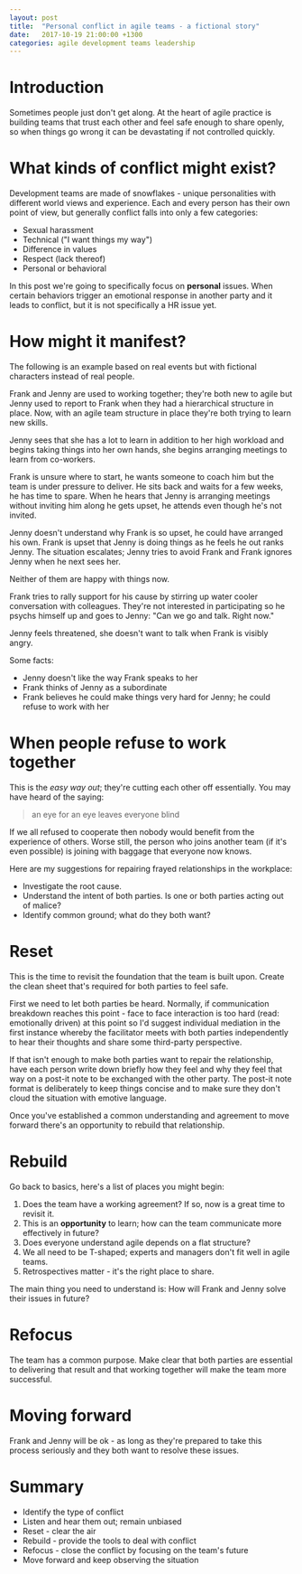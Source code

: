 ```yaml
---
layout: post
title:  "Personal conflict in agile teams - a fictional story"
date:   2017-10-19 21:00:00 +1300
categories: agile development teams leadership
---
```

# Introduction
Sometimes people just don't get along. At the heart of agile practice is building teams that trust each other and feel safe enough to share openly, so when things go wrong it can be devastating if not controlled quickly.

# What kinds of conflict might exist?
Development teams are made of snowflakes - unique personalities with different world views and experience. Each and every person has their own point of view, but generally conflict falls into only a few categories:
- Sexual harassment
- Technical ("I want things my way")
- Difference in values
- Respect (lack thereof)
- Personal or behavioral

In this post we're going to specifically focus on **personal** issues. When certain behaviors trigger an emotional response in another party and it leads to conflict, but it is not specifically a HR issue yet.

# How might it manifest?
The following is an example based on real events but with fictional characters instead of real people.

Frank and Jenny are used to working together; they're both new to agile but Jenny used to report to Frank when they had a hierarchical structure in place. Now, with an agile team structure in place they're both trying to learn new skills.

Jenny sees that she has a lot to learn in addition to her high workload and begins taking things into her own hands, she begins arranging meetings to learn from co-workers.

Frank is unsure where to start, he wants someone to coach him but the team is under pressure to deliver. He sits back and waits for a few weeks, he has time to spare. When he hears that Jenny is arranging meetings without inviting him along he gets upset, he attends even though he's not invited.

Jenny doesn't understand why Frank is so upset, he could have arranged his own. Frank is upset that Jenny is doing things as he feels he out ranks Jenny. The situation escalates; Jenny tries to avoid Frank and Frank ignores Jenny when he next sees her.

Neither of them are happy with things now.

Frank tries to rally support for his cause by stirring up water cooler conversation with colleagues. They're not interested in participating so he psychs himself up and goes to Jenny: "Can we go and talk. Right now."

Jenny feels threatened, she doesn't want to talk when Frank is visibly angry.

Some facts:
- Jenny doesn't like the way Frank speaks to her
- Frank thinks of Jenny as a subordinate
- Frank believes he could make things very hard for Jenny; he could refuse to work with her

# When people refuse to work together
This is the _easy way out_; they're cutting each other off essentially. You may have heard of the saying:
> an eye for an eye leaves everyone blind

If we all refused to cooperate then nobody would benefit from the experience of others. Worse still, the person who joins another team (if it's even possible) is joining with baggage that everyone now knows.

Here are my suggestions for repairing frayed relationships in the workplace:
- Investigate the root cause.
- Understand the intent of both parties. Is one or both parties acting out of malice?
- Identify common ground; what do they both want?

# Reset
This is the time to revisit the foundation that the team is built upon. Create the clean sheet that's required for both parties to feel safe.

First we need to let both parties be heard. Normally, if communication breakdown reaches this point - face to face interaction is too hard (read: emotionally driven) at this point so I'd suggest individual mediation in the first instance whereby the facilitator meets with both parties independently to hear their thoughts and share some third-party perspective.

If that isn't enough to make both parties want to repair the relationship, have each person write down briefly how they feel and why they feel that way on a post-it note to be exchanged with the other party. The post-it note format is deliberately to keep things concise and to make sure they don't cloud the situation with emotive language.

Once you've established a common understanding and agreement to move forward there's an opportunity to rebuild that relationship.

# Rebuild
Go back to basics, here's a list of places you might begin:
1. Does the team have a working agreement? If so, now is a great time to revisit it.
1. This is an **opportunity** to learn; how can the team communicate more effectively in future?
1. Does everyone understand agile depends on a flat structure?
1. We all need to be T-shaped; experts and managers don't fit well in agile teams.
1. Retrospectives matter - it's the right place to share.

The main thing you need to understand is: How will Frank and Jenny solve their issues in future?

# Refocus
The team has a common purpose. Make clear that both parties are essential to delivering that result and that working together will make the team more successful.

# Moving forward
Frank and Jenny will be ok - as long as they're prepared to take this process seriously and they both want to resolve these issues.

# Summary
* Identify the type of conflict
* Listen and hear them out; remain unbiased
* Reset - clear the air
* Rebuild - provide the tools to deal with conflict
* Refocus - close the conflict by focusing on the team's future
* Move forward and keep observing the situation
